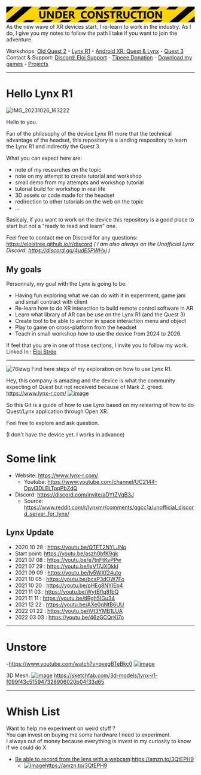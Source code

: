 ![WIP](https://github.com/EloiStree/EloiStree/blob/master/Images/WIP.png)   
As the new wave of XR devices start, I re-learn to work in the industry. As I do, I give you my notes to follow the path I take if you want to join the adventure.  

Workshops: [Old Quest 2](https://github.com/EloiStree/CodeAndQuestsEveryDay) - [Lynx R1](https://github.com/EloiStree/HelloLynxR1) - [Android XR: Quest & Lynx](https://github.com/EloiStree/HelloAndroidXR) - [Quest 3](https://github.com/EloiStree/HelloQuest3)  
Contact & Support: [Discord: Eloi Support](https://eloistree.github.io/r/discord) - [Tipeee Donation](https://en.tipeee.com/eloistree) - [Download my games](https://eloistree.github.io/r/download/) - [Projects](https://github.com/EloiStree/ProjectsID)  

----------------------------



# Hello Lynx R1
![IMG_20231026_163222](https://github.com/EloiStree/HelloLynxR1/assets/20149493/c9f97f63-e357-416d-8429-18277b156780)


Hello to you. 

Fan of the philosophy of the device Lynx R1 more that the technical advantage of the headset, this repository is a landing respository to learn the Lynx R1 and indirectly the Quest 3.

What you can expect here are:
- note of my researches on the topic
- note on my attempt to create tutorial and workshop
- small demo from my attempts and workshop tutorial
- tutorial build for workshop in real life
- 3D assets or code made for the headset
- redirection to other tutorials on the web on the topic
- ...

Basicaly, if you want to work on the device this repository is a good place to start but not a "ready to read and learn" one.

Feel free to contact me on Discord for any questions:  
https://eloistree.github.io/r/discord
_( I am also always on the Unofficial Lynx Discord: https://discord.gg/4udE5PWHxj )_


## My goals


Personnaly, my goal with the Lynx is going to be:  
- Having fun exploring what we can do with it in experiment, game jam and small contract with client
- Re-learn how to do XR interaction to build remote control software in AR
- Learn what library of AR can be use on the Lynx R1 (and the Quest 3)
- Create tool to be able to anchor in space interaction menu and object
- Play to game on cross-platform from the headset  
- Teach in small workshop how to use the device from 2024 to 2026.  

If feel that you are in one of those sections, I invite you to follow my work.    
Linked In : [Éloi Strée](https://eloistree.github.io/r/contact)  
  



----------------------------------------
![76izwg](https://user-images.githubusercontent.com/20149493/228629377-fcf59cc6-435d-43fd-9abf-0adc362d3def.jpg)
Find here steps of my exploration on how to use Lynx R1.

Hey, this company is amazing and the device is what the community expecting of Quest but not receiveid because of Mark Z. greed.
https://www.lynx-r.com/
[![image](https://user-images.githubusercontent.com/20149493/160122857-cdc731ef-ce3b-47e2-a156-c0ddaa4857c9.png)](https://www.lynx-r.com/)



So this Git is a guide of how to use Lynx based on my relearing of how to do Quest/Lynx application through Open XR.

Feel free to explore and ask question.

(I don't have the device yet. I works in advance)


# Some link
- Website: https://www.lynx-r.com/
   - Youtube: https://www.youtube.com/channel/UC2144-Dpvl3DLELTppPbZdQ
- Discord: https://discord.com/invite/aDYtZVqB3J
  - Source: https://www.reddit.com/r/lynxmr/comments/qgcc1a/unofficial_discord_server_for_lynx/


## Lynx Update
-  2020 10 28 : https://youtu.be/QTFT2NYLJNo
-  Start point: https://youtu.be/aszh0bfK9gk
-  2021 07 08 : https://youtu.be/e7tnFtKvPPw
-  2021 07 29 : https://youtu.be/IxV17JXDkkI
-  2021 09 09 : https://youtu.be/lv5WXf24uto
-  2021 10 05 : https://youtu.be/bcsP3dOW7Fo
-  2021 10 20 : https://youtu.be/pHEg8NYIEb4
-  2021 11 03 : https://youtu.be/WytBflq8fbQ
-  2021 11 11 : https://youtu.be/tlRgh5IGu34
-  2021 12 22 : https://youtu.be/AXe0qNtB6UU
-  2022 01 22 : https://youtu.be/iVt3YMB1LUA
-  2022 03 03 : https://youtu.be/46zGCQrKi7o


---------------------

# Unstore

-https://www.youtube.com/watch?v=ovegBTeBkc0
[![image](https://user-images.githubusercontent.com/20149493/164105098-327ef4e1-5aa1-4720-a9bb-d4127b4dff75.png)](
-https://www.youtube.com/watch?v=ovegBTeBkc0)


3D Mesh:
[![image](https://user-images.githubusercontent.com/20149493/206757065-98b5ca18-f11d-4174-aa97-4e0a798ae5cb.png)](https://sketchfab.com/3d-models/lynx-r1-f099f43c515947328906020b04f33d65)
https://sketchfab.com/3d-models/lynx-r1-f099f43c515947328906020b04f33d65



--------------

# Whish List

Want to help me experiment on weird stuff ?  
You can invest on buying me some hardware I need to experiment.  
I always out of money because everything is invest in my curiosity to know if we could do X.  


- [Be able to record from the lens with a webcam](https://github.com/EloiStree/HelloLynxR1/issues/36):https://amzn.to/3QtEPH9
  - [![image](https://github.com/EloiStree/HelloLynxR1/assets/20149493/371f77c2-37ee-48f7-9ac8-89e6ee2afdee)](https://amzn.to/3QtEPH9)https://amzn.to/3QtEPH9


